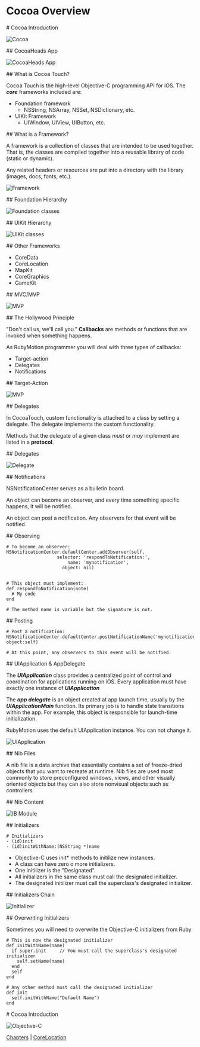 # Cocoa Overview

<slide>
# Cocoa Introduction

![](cocoa.png "Cocoa") 

</slide>

<slide>
## CocoaHeads App

![](cocoaheads.png "CocoaHeads App") 

</slide>

<slide>
## What is Cocoa Touch? 
        
Cocoa Touch is the high-level Objective-C programming API for iOS. The ***core*** frameworks included are:
        
+ Foundation framework
  * NSString, NSArray, NSSet, NSDictionary, etc.
+ UIKit Framework
  * UIWindow, UIView, UIButton, etc.
        
</slide>
    
<slide>
## What is a Framework?

A framework is a collection of classes that are intended to be used together. That is, the classes are compiled together into a reusable library of code (static or dynamic). 

</slide>

<slide>
Any related headers or resources are put into a directory with the library (images, docs, fonts, etc.).

![](framework.png "Framework") 

</slide>

<slide>
## Foundation Hierarchy

![](foundation.png "Foundation classes") 

</slide>

<slide>
## UIKit Hierarchy

![](uikit.png "UIKit classes") 

</slide>

<slide>
## Other Frameworks
        
+ CoreData
+ CoreLocation
+ MapKit
+ CoreGraphics
+ GameKit

</slide>

<slide>
## MVC/MVP

![MVP](mvp.png "MVP") 

</slide>

<slide>
##  The Hollywood Principle
    
"Don't call us, we'll call you."
<b>Callbacks</b> are methods or functions that are invoked when something happens.

As RubyMotion programmer you will deal with three types of callbacks:

+ Target-action
+ Delegates 
+ Notifications
    
</slide>

<slide>
## Target-Action
    
![MVP](targetaction.png "Target-Action") 
    
</slide>

<slide>
## Delegates

In CocoaTouch, custom functionality is attached to a class by setting a delegate. The delegate implements the custom functionality.

Methods that the delegate of a given class <i>must</i> or <i>may</i> implement are listed in a <b>protocol</b>. 
    
</slide>

<slide>
## Delegates 
    
![](delegate.png "Delegate") 
    
</slide>

<slide>
## Notifications
    
NSNotificationCenter serves as a bulletin board.

An object can become an observer, and every time something specific happens, it will be notified.

An object can post a notification. Any observers for that event will be notified.
    
</slide>

<slide>
## Observing

    # To become an observer:
    NSNotificationCenter.defaultCenter.addObserver(self,
                       selector: 'respondToNotification:',
                           name: 'mynotification',
                         object: nil)


    # This object must implement:
    def respondToNotification(note)
      # My code
    end

    # The method name is variable but the signature is not.

</slide>

<slide>
## Posting

    # Post a notification:
    NSNotificationCenter.defaultCenter.postNotificationName('mynotification', object:self)

    # At this point, any observers to this event will be notified.

</slide>

<slide>
## UIApplication & AppDelegate

The ***UIApplication*** class provides a centralized point of control and coordination for applications running on iOS.
Every application must have exactly one instance of ***UIApplication***

The ***app delegate*** is an object created at app launch time, usually by the ***UIApplicationMain*** function. Its primary job is to handle state transitions within the app. For example, this object is responsible for launch-time initialization.

</slide>

<slide>
RubyMotion uses the default UIApplication instance. You can not change it. 

![](uiapplication.png "UIApplication") 

</slide>

<slide>
## Nib Files

A nib file is a data archive that essentially contains a set of freeze-dried objects that you want to recreate at runtime. Nib files are used most commonly to store preconfigured windows, views, and other visually oriented objects but they can also store nonvisual objects such as controllers.     

</slide>

<slide>
## Nib Content 

![](ibmodule.png "IB Module") 

</slide>

<slide>
## Initializers

    # Initializers
    - (id)init
    - (id)initWithName:(NSString *)name

+ Objective-C uses init* methods to initilize new instances.
+ A class can have zero o more initializers.
+ One initilizer is the "Designated".
+ All initializers in the same class must call the designated initializer.
+ The designated initilizer must call the superclass's designated initializer.

</slide>

<slide>
## Initializers Chain

![](initializer.png "Initializer") 

</slide>

<slide>
## Overwriting Initializers

Sometimes you will need to overwrite the Objective-C initializers from Ruby

    # This is now the designated initializer
    def initWithName(name)
      if super.init     // You must call the superclass's designated initializer 
        self.setName(name)
      end
      self
    end      

    # Any other method must call the designated initializer 
    def init
      self.initWithName("Default Name")
    end   

</slide>

<slide>
# Cocoa Introduction

![](cocoa.png "Objective-C") 

[Chapters](../reveal.html) | 
[CoreLocation](../06-Delegation/reveal.html)

</slide>
